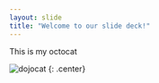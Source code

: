 ```yaml
---
layout: slide
title: "Welcome to our slide deck!"
---
```


This is my octocat

![dojocat](https://octodex.github.com/images/bewitchedtocat.jpg)
{: .center}
